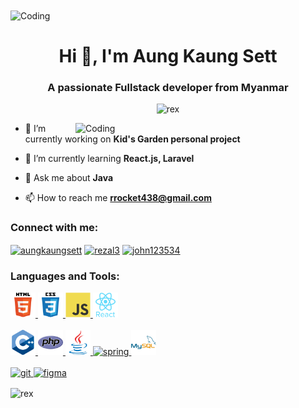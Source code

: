 
<img align="center" alt="Coding" width="98%" height="290vh" src="https://repository-images.githubusercontent.com/588181932/e36ec678-7984-4cdd-8e4c-a3932772ff8e">
<h1 align="center">Hi 👋, I'm Aung Kaung Sett</h1>
<h3 align="center">A passionate Fullstack developer from Myanmar</h3>
<p align="center"> <img src="https://komarev.com/ghpvc/?username=rex&label=Profile%20views&color=0e75b6&style=flat" alt="rex" /> </p>

<img align="right" alt="Coding" width="400" src="https://www.reactiongifs.us/wp-content/uploads/2018/07/CODING-CLAIRE-DANES.gif">



- 🔭 I’m currently working on **Kid's Garden personal project**

- 🌱 I’m currently learning **React.js, Laravel**

- 💬 Ask me about **Java**

- 📫 How to reach me **rrocket438@gmail.com**

<h3 align="left">Connect with me:</h3>
<p align="left">
<a href="https://linkedin.com/in/aungkaungsett" target="blank"><img align="center" src="https://raw.githubusercontent.com/rahuldkjain/github-profile-readme-generator/master/src/images/icons/Social/linked-in-alt.svg" alt="aungkaungsett" height="30" width="40" /></a>
<a href="https://dribbble.com/rezal3" target="blank"><img align="center" src="https://raw.githubusercontent.com/rahuldkjain/github-profile-readme-generator/master/src/images/icons/Social/dribbble.svg" alt="rezal3" height="30" width="40" /></a>
<a href="https://www.codechef.com/users/john123534" target="blank"><img align="center" src="https://cdn.jsdelivr.net/npm/simple-icons@3.1.0/icons/codechef.svg" alt="john123534" height="30" width="40" /></a>
</p>

<h3 align="left">Languages and Tools:</h3>
<p align="left"> 
 <a href="https://www.w3.org/html/" target="_blank" rel="noreferrer"> 
<img src="https://raw.githubusercontent.com/devicons/devicon/master/icons/html5/html5-original-wordmark.svg" alt="html5" width="40" height="40"/>
 </a> 

<a href="https://www.w3schools.com/css/" target="_blank" rel="noreferrer">
 <img src="https://raw.githubusercontent.com/devicons/devicon/master/icons/css3/css3-original-wordmark.svg" alt="css3" width="40" height="40"/> 
</a>
<a href="https://developer.mozilla.org/en-US/docs/Web/JavaScript" target="_blank" rel="noreferrer"> 
<img src="https://raw.githubusercontent.com/devicons/devicon/master/icons/javascript/javascript-original.svg" alt="javascript" width="40" height="40"/> 
</a> 
<a href="https://reactjs.org/" target="_blank" rel="noreferrer">
 <img src="https://raw.githubusercontent.com/devicons/devicon/master/icons/react/react-original-wordmark.svg" alt="react" width="40" height="40"/>
 </a>
<br></br>
<a href="https://www.w3schools.com/cpp/" target="_blank" rel="noreferrer">
 <img src="https://raw.githubusercontent.com/devicons/devicon/master/icons/cplusplus/cplusplus-original.svg" alt="cplusplus" width="40" height="40"/>
 </a>
 <a href="https://www.php.net" target="_blank" rel="noreferrer">
 <img src="https://raw.githubusercontent.com/devicons/devicon/master/icons/php/php-original.svg" alt="php" width="40" height="40"/> 
</a> 
<a href="https://www.java.com" target="_blank" rel="noreferrer">
 <img src="https://raw.githubusercontent.com/devicons/devicon/master/icons/java/java-original.svg" alt="java" width="40" height="40"/>
 </a>
 <a href="https://spring.io/" target="_blank" rel="noreferrer">
 <img src="https://www.vectorlogo.zone/logos/springio/springio-icon.svg" alt="spring" width="40" height="40"/> 
</a>
 <a href="https://www.mysql.com/" target="_blank" rel="noreferrer"> 
<img src="https://raw.githubusercontent.com/devicons/devicon/master/icons/mysql/mysql-original-wordmark.svg" alt="mysql" width="40" height="40"/> 
</a>
<br></br>
 <a href="https://git-scm.com/" target="_blank" rel="noreferrer">
 <img src="https://www.vectorlogo.zone/logos/git-scm/git-scm-icon.svg" alt="git" width="40" height="40"/> 
</a>
 <a href="https://www.figma.com/" target="_blank" rel="noreferrer">
 <img src="https://www.vectorlogo.zone/logos/figma/figma-icon.svg" alt="figma" width="40" height="40"/> 
</a>
 </p>



<p><img align="center" src="https://github-readme-streak-stats.herokuapp.com/?user=rex&" alt="rex" /></p>
